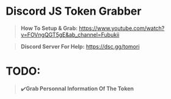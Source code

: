 # Discord JS Token Grabber

> **How To Setup & Grab:** 
  https://www.youtube.com/watch?v=FOVngQGT5gE&ab_channel=Fubukii

> **Discord Server For Help:**
 https://dsc.gg/tomori

# TODO:

> ✔️**Grab Personnal Information Of The Token**
